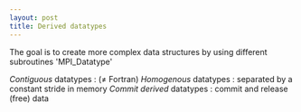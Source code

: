 ```yaml
---
layout: post
title: Derived datatypes
---
```


The goal is to create more complex data structures by using different subroutines 'MPI_Datatype'

*Contiguous* datatypes : ($\neq$ Fortran)
*Homogenous* datatypes : separated by a constant stride in memory
*Commit derived* datatypes : commit and release (free) data
